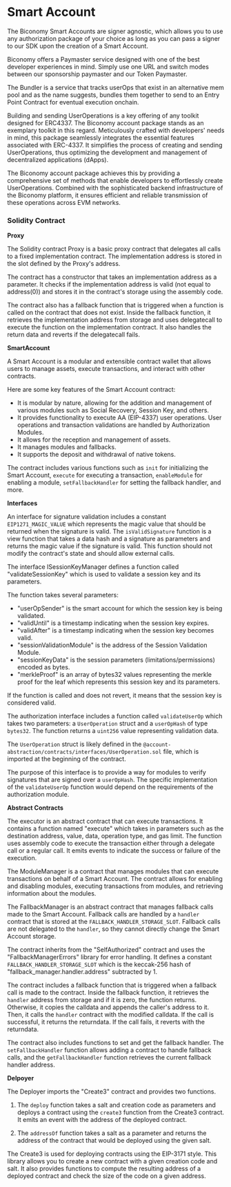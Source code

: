 # Smart Account 

The Biconomy Smart Accounts are signer agnostic, which allows you to use any authorization package of your choice as long as you can pass a signer to our SDK upon the creation of a Smart Account.

Biconomy offers a Paymaster service designed with one of the best developer experiences in mind. Simply use one URL and switch modes between our sponsorship paymaster and our Token Paymaster.

The Bundler is a service that tracks userOps that exist in an alternative mem pool and as the name suggests, bundles them together to send to an Entry Point Contract for eventual execution onchain.

Building and sending UserOperations is a key offering of any toolkit designed for ERC4337. The Biconomy account package stands as an exemplary toolkit in this regard. Meticulously crafted with developers' needs in mind, this package seamlessly integrates the essential features associated with ERC-4337. It simplifies the process of creating and sending UserOperations, thus optimizing the development and management of decentralized applications (dApps).

The Biconomy account package achieves this by providing a comprehensive set of methods that enable developers to effortlessly create UserOperations. Combined with the sophisticated backend infrastructure of the Biconomy platform, it ensures efficient and reliable transmission of these operations across EVM networks.

### Solidity Contract

**Proxy**

The Solidity contract Proxy is a basic proxy contract that delegates all calls to a fixed implementation contract. The implementation address is stored in the slot defined by the Proxy's address.

The contract has a constructor that takes an implementation address as a parameter. It checks if the implementation address is valid (not equal to address(0)) and stores it in the contract's storage using the assembly code.

The contract also has a fallback function that is triggered when a function is called on the contract that does not exist. Inside the fallback function, it retrieves the implementation address from storage and uses delegatecall to execute the function on the implementation contract. It also handles the return data and reverts if the delegatecall fails.

**SmartAccount**

A Smart Account is a modular and extensible contract wallet that allows users to manage assets, execute transactions, and interact with other contracts.

Here are some key features of the Smart Account contract:

- It is modular by nature, allowing for the addition and management of various modules such as Social Recovery, Session Key, and others.
- It provides functionality to execute AA (EIP-4337) user operations. User operations and transaction validations are handled by Authorization Modules.
- It allows for the reception and management of assets.
- It manages modules and fallbacks.
- It supports the deposit and withdrawal of native tokens.

The contract includes various functions such as `init` for initializing the Smart Account, `execute` for executing a transaction, `enableModule` for enabling a module, `setFallbackHandler` for setting the fallback handler, and more.

**Interfaces**

An interface for signature validation includes a constant `EIP1271_MAGIC_VALUE` which represents the magic value that should be returned when the signature is valid. The `isValidSignature` function is a view function that takes a data hash and a signature as parameters and returns the magic value if the signature is valid. This function should not modify the contract's state and should allow external calls.

The interface ISessionKeyManager defines a function called "validateSessionKey" which is used to validate a session key and its parameters.

The function takes several parameters:
- "userOpSender" is the smart account for which the session key is being validated.
- "validUntil" is a timestamp indicating when the session key expires.
- "validAfter" is a timestamp indicating when the session key becomes valid.
- "sessionValidationModule" is the address of the Session Validation Module.
- "sessionKeyData" is the session parameters (limitations/permissions) encoded as bytes.
- "merkleProof" is an array of bytes32 values representing the merkle proof for the leaf which represents this session key and its parameters.

If the function is called and does not revert, it means that the session key is considered valid.

The authorization interface includes a function called `validateUserOp` which takes two parameters: a `UserOperation` struct and a `userOpHash` of type `bytes32`. The function returns a `uint256` value representing validation data.

The `UserOperation` struct is likely defined in the `@account-abstraction/contracts/interfaces/UserOperation.sol` file, which is imported at the beginning of the contract.

The purpose of this interface is to provide a way for modules to verify signatures that are signed over a `userOpHash`. The specific implementation of the `validateUserOp` function would depend on the requirements of the authorization module.

**Abstract Contracts**

The executor is an abstract contract that can execute transactions. It contains a function named "execute" which takes in parameters such as the destination address, value, data, operation type, and gas limit. The function uses assembly code to execute the transaction either through a delegate call or a regular call. It emits events to indicate the success or failure of the execution.

The ModuleManager is a contract that manages modules that can execute transactions on behalf of a Smart Account. The contract allows for enabling and disabling modules, executing transactions from modules, and retrieving information about the modules.

The FallbackManager is an abstract contract that manages fallback calls made to the Smart Account. Fallback calls are handled by a `handler` contract that is stored at the `FALLBACK_HANDLER_STORAGE_SLOT`. Fallback calls are not delegated to the `handler`, so they cannot directly change the Smart Account storage.

The contract inherits from the "SelfAuthorized" contract and uses the "FallbackManagerErrors" library for error handling. It defines a constant `FALLBACK_HANDLER_STORAGE_SLOT` which is the keccak-256 hash of "fallback_manager.handler.address" subtracted by 1.

The contract includes a fallback function that is triggered when a fallback call is made to the contract. Inside the fallback function, it retrieves the `handler` address from storage and if it is zero, the function returns. Otherwise, it copies the calldata and appends the caller's address to it. Then, it calls the `handler` contract with the modified calldata. If the call is successful, it returns the returndata. If the call fails, it reverts with the returndata.

The contract also includes functions to set and get the fallback handler. The `setFallbackHandler` function allows adding a contract to handle fallback calls, and the `getFallbackHandler` function retrieves the current fallback handler address.

**Delpoyer**

The Deployer imports the "Create3" contract and provides two functions.

1. The `deploy` function takes a salt and creation code as parameters and deploys a contract using the `create3` function from the Create3 contract. It emits an event with the address of the deployed contract.

2. The `addressOf` function takes a salt as a parameter and returns the address of the contract that would be deployed using the given salt.

The Create3 is used for deploying contracts using the EIP-3171 style. This library allows you to create a new contract with a given creation code and salt. It also provides functions to compute the resulting address of a deployed contract and check the size of the code on a given address.


